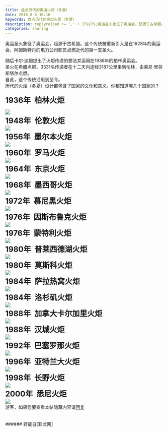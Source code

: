 ```yaml
---
title: 盘点历代的奥运火炬（冬夏）
date: 2016-8-6 16:16
keywords: 盘点历代的奥运火炬（冬夏）
description: replyreload += ',' + 379279;奥运圣火象征了奥运会，起源于古希腊。这个传统被重新引入是在1928年的奥运会，阿姆斯特丹的电力公司职员点燃近代的第一支圣火。随后卡尔·迪姆提出了火炬传递的想法并运用在1936年的柏林奥运会。圣火在希腊点燃，3331名传递者在十二天内途经3187公里来到柏林，由莱尼·里芬斯塔尔点燃。自此，这个传统沿用到至今。历代的火炬（冬夏）设计都包含了国家的文化和意义，你都知道哪几个国家的？ 1936年  柏林火炬1948年  伦敦火炬1956年  墨尔本火炬1960年  罗马火炬1964年  东京火炬1968年  墨西哥火炬1972年  慕尼黑火炬1976年  因斯布鲁克火炬1976年  蒙特利火炬1980年  普莱西德湖火炬1980年  莫斯科火炬1984年  萨拉热窝火炬1984年  洛杉矶火炬1988年  加拿大卡尔加里火炬1988年  汉城火炬1992年  巴塞罗那火炬1996年  亚特兰大火炬1998年  长野火炬2000年  悉尼火炬游客，如果您要查看本帖隐藏内容请回复
categories: sharing
---
```

<td class="t_f" id="postmessage_379279">

<script type="b59b97c8434521c1b576c6b6-text/javascript">replyreload += ',' + 379279;</script>奥运圣火象征了奥运会，起源于古希腊。这个传统被重新引入是在1928年的奥运会，阿姆斯特丹的电力公司职员点燃近代的第一支圣火。<br/>
随后卡尔·迪姆提出了火炬传递的想法并运用在1936年的柏林奥运会。<br/>
圣火在希腊点燃，3331名传递者在十二天内途经3187公里来到柏林，由莱尼·里芬斯塔尔点燃。<br/>
自此，这个传统沿用到至今。<br/>
历代的火炬（冬夏）设计都包含了国家的文化和意义，你都知道哪几个国家的？ <br/>
<br/>
<font size="5"><strong>1936年  柏林火炬</strong></font><br/>

<img aid="413890" data-cf-modified-b59b97c8434521c1b576c6b6-="" file="data/attachment/forum/201608/06/161343k33x25lxllisy1zr.jpg.thumb.jpg" id="aimg_413890" inpost="1" onclick="" onmouseover="" src="http://www.flw.ph/data/attachment/forum/201608/06/161343k33x25lxllisy1zr.jpg" style="cursor:pointer" zoomfile="data/attachment/forum/201608/06/161343k33x25lxllisy1zr.jpg"/>


<br/>
<font size="5"><strong>1948年  伦敦火炬</strong></font><br/>

<img aid="413889" data-cf-modified-b59b97c8434521c1b576c6b6-="" file="data/attachment/forum/201608/06/161341xbefsjjqleiijpfj.jpg.thumb.jpg" id="aimg_413889" inpost="1" onclick="" onmouseover="" src="http://www.flw.ph/data/attachment/forum/201608/06/161341xbefsjjqleiijpfj.jpg" style="cursor:pointer" zoomfile="data/attachment/forum/201608/06/161341xbefsjjqleiijpfj.jpg"/>


<br/>
<font size="5"><strong>1956年  墨尔本火炬</strong></font><br/>

<img aid="413888" data-cf-modified-b59b97c8434521c1b576c6b6-="" file="data/attachment/forum/201608/06/161339izi2d6p687f94c9m.jpg.thumb.jpg" id="aimg_413888" inpost="1" onclick="" onmouseover="" src="http://www.flw.ph/data/attachment/forum/201608/06/161339izi2d6p687f94c9m.jpg" style="cursor:pointer" zoomfile="data/attachment/forum/201608/06/161339izi2d6p687f94c9m.jpg"/>


<br/>
<font size="5"><strong>1960年  罗马火炬</strong></font><br/>

<img aid="413887" data-cf-modified-b59b97c8434521c1b576c6b6-="" file="data/attachment/forum/201608/06/161337wwqftmkyt0gt0kmk.jpg.thumb.jpg" id="aimg_413887" inpost="1" onclick="" onmouseover="" src="http://www.flw.ph/data/attachment/forum/201608/06/161337wwqftmkyt0gt0kmk.jpg" style="cursor:pointer" zoomfile="data/attachment/forum/201608/06/161337wwqftmkyt0gt0kmk.jpg"/>


<br/>
<font size="5"><strong>1964年  东京火炬</strong></font><br/>

<img aid="413886" data-cf-modified-b59b97c8434521c1b576c6b6-="" file="data/attachment/forum/201608/06/161334w9ydz1iy9y2o6adl.jpg.thumb.jpg" id="aimg_413886" inpost="1" onclick="" onmouseover="" src="http://www.flw.ph/data/attachment/forum/201608/06/161334w9ydz1iy9y2o6adl.jpg" style="cursor:pointer" zoomfile="data/attachment/forum/201608/06/161334w9ydz1iy9y2o6adl.jpg"/>


<br/>
<font size="5"><strong>1968年  墨西哥火炬</strong></font><br/>

<img aid="413885" data-cf-modified-b59b97c8434521c1b576c6b6-="" file="data/attachment/forum/201608/06/161332czuku9bx0z417c34.jpg.thumb.jpg" id="aimg_413885" inpost="1" onclick="" onmouseover="" src="http://www.flw.ph/data/attachment/forum/201608/06/161332czuku9bx0z417c34.jpg" style="cursor:pointer" zoomfile="data/attachment/forum/201608/06/161332czuku9bx0z417c34.jpg"/>


<br/>
<font size="5"><strong>1972年  慕尼黑火炬</strong></font><br/>

<img aid="413884" data-cf-modified-b59b97c8434521c1b576c6b6-="" file="data/attachment/forum/201608/06/161330yqxyp80qpqxzpoyw.jpg.thumb.jpg" id="aimg_413884" inpost="1" onclick="" onmouseover="" src="http://www.flw.ph/data/attachment/forum/201608/06/161330yqxyp80qpqxzpoyw.jpg" style="cursor:pointer" zoomfile="data/attachment/forum/201608/06/161330yqxyp80qpqxzpoyw.jpg"/>


<br/>
<font size="5"><strong>1976年  因斯布鲁克火炬</strong></font><br/>

<img aid="413883" data-cf-modified-b59b97c8434521c1b576c6b6-="" file="data/attachment/forum/201608/06/161327sr4wyt43l4qbf43y.jpg.thumb.jpg" id="aimg_413883" inpost="1" onclick="" onmouseover="" src="http://www.flw.ph/data/attachment/forum/201608/06/161327sr4wyt43l4qbf43y.jpg" style="cursor:pointer" zoomfile="data/attachment/forum/201608/06/161327sr4wyt43l4qbf43y.jpg"/>


<br/>
<font size="5"><strong>1976年  蒙特利火炬</strong></font><br/>

<img aid="413882" data-cf-modified-b59b97c8434521c1b576c6b6-="" file="data/attachment/forum/201608/06/161325u3qb3wkws93ssn3b.jpg.thumb.jpg" id="aimg_413882" inpost="1" onclick="" onmouseover="" src="http://www.flw.ph/data/attachment/forum/201608/06/161325u3qb3wkws93ssn3b.jpg" style="cursor:pointer" zoomfile="data/attachment/forum/201608/06/161325u3qb3wkws93ssn3b.jpg"/>


<br/>
<font size="5"><strong>1980年  普莱西德湖火炬</strong></font><br/>

<img aid="413881" data-cf-modified-b59b97c8434521c1b576c6b6-="" file="data/attachment/forum/201608/06/161323j8wa49o1zl4owqbl.jpg.thumb.jpg" id="aimg_413881" inpost="1" onclick="" onmouseover="" src="http://www.flw.ph/data/attachment/forum/201608/06/161323j8wa49o1zl4owqbl.jpg" style="cursor:pointer" zoomfile="data/attachment/forum/201608/06/161323j8wa49o1zl4owqbl.jpg"/>


<br/>
<font size="5"><strong>1980年  莫斯科火炬</strong></font><br/>

<img aid="413880" data-cf-modified-b59b97c8434521c1b576c6b6-="" file="data/attachment/forum/201608/06/161320oi59qqwmd4fp9zjm.jpg.thumb.jpg" id="aimg_413880" inpost="1" onclick="" onmouseover="" src="http://www.flw.ph/data/attachment/forum/201608/06/161320oi59qqwmd4fp9zjm.jpg" style="cursor:pointer" zoomfile="data/attachment/forum/201608/06/161320oi59qqwmd4fp9zjm.jpg"/>


<br/>
<font size="5"><strong>1984年  萨拉热窝火炬</strong></font><br/>

<img aid="413879" data-cf-modified-b59b97c8434521c1b576c6b6-="" file="data/attachment/forum/201608/06/161318klwqg00qqd4wqne1.jpg.thumb.jpg" id="aimg_413879" inpost="1" onclick="" onmouseover="" src="http://www.flw.ph/data/attachment/forum/201608/06/161318klwqg00qqd4wqne1.jpg" style="cursor:pointer" zoomfile="data/attachment/forum/201608/06/161318klwqg00qqd4wqne1.jpg"/>


<br/>
<font size="5"><strong>1984年  洛杉矶火炬</strong></font><br/>

<img aid="413878" data-cf-modified-b59b97c8434521c1b576c6b6-="" file="data/attachment/forum/201608/06/161316xfpljjlij0lzlzll.jpg.thumb.jpg" id="aimg_413878" inpost="1" onclick="" onmouseover="" src="http://www.flw.ph/data/attachment/forum/201608/06/161316xfpljjlij0lzlzll.jpg" style="cursor:pointer" zoomfile="data/attachment/forum/201608/06/161316xfpljjlij0lzlzll.jpg"/>


<br/>
<font size="5"><strong>1988年  加拿大卡尔加里火炬</strong></font><br/>

<img aid="413877" data-cf-modified-b59b97c8434521c1b576c6b6-="" file="data/attachment/forum/201608/06/161312mcc4b4wgclltbbw6.jpg.thumb.jpg" id="aimg_413877" inpost="1" onclick="" onmouseover="" src="http://www.flw.ph/data/attachment/forum/201608/06/161312mcc4b4wgclltbbw6.jpg" style="cursor:pointer" zoomfile="data/attachment/forum/201608/06/161312mcc4b4wgclltbbw6.jpg"/>


<br/>
<font size="5"><strong>1988年  汉城火炬</strong></font><br/>

<img aid="413876" data-cf-modified-b59b97c8434521c1b576c6b6-="" file="data/attachment/forum/201608/06/161310edmdwx3p17x1ew3x.jpg.thumb.jpg" id="aimg_413876" inpost="1" onclick="" onmouseover="" src="http://www.flw.ph/data/attachment/forum/201608/06/161310edmdwx3p17x1ew3x.jpg" style="cursor:pointer" zoomfile="data/attachment/forum/201608/06/161310edmdwx3p17x1ew3x.jpg"/>


<br/>
<font size="5"><strong>1992年  巴塞罗那火炬</strong></font><br/>

<img aid="413875" data-cf-modified-b59b97c8434521c1b576c6b6-="" file="data/attachment/forum/201608/06/161308eizktzjptuoufi8o.jpg.thumb.jpg" id="aimg_413875" inpost="1" onclick="" onmouseover="" src="http://www.flw.ph/data/attachment/forum/201608/06/161308eizktzjptuoufi8o.jpg" style="cursor:pointer" zoomfile="data/attachment/forum/201608/06/161308eizktzjptuoufi8o.jpg"/>


<br/>
<font size="5"><strong>1996年  亚特兰大火炬</strong></font><br/>

<img aid="413874" data-cf-modified-b59b97c8434521c1b576c6b6-="" file="data/attachment/forum/201608/06/161304te2020f8f0d2a58r.jpg.thumb.jpg" id="aimg_413874" inpost="1" onclick="" onmouseover="" src="http://www.flw.ph/data/attachment/forum/201608/06/161304te2020f8f0d2a58r.jpg" style="cursor:pointer" zoomfile="data/attachment/forum/201608/06/161304te2020f8f0d2a58r.jpg"/>


<br/>
<font size="5"><strong>1998年  长野火炬</strong></font><br/>

<img aid="413873" data-cf-modified-b59b97c8434521c1b576c6b6-="" file="data/attachment/forum/201608/06/161302vdcc2pv50kzdpo8k.jpg.thumb.jpg" id="aimg_413873" inpost="1" onclick="" onmouseover="" src="http://www.flw.ph/data/attachment/forum/201608/06/161302vdcc2pv50kzdpo8k.jpg" style="cursor:pointer" zoomfile="data/attachment/forum/201608/06/161302vdcc2pv50kzdpo8k.jpg"/>


<br/>
<font size="5"><strong>2000年  悉尼火炬</strong></font><br/>

<img aid="413872" data-cf-modified-b59b97c8434521c1b576c6b6-="" file="data/attachment/forum/201608/06/161300zo8a8808ra8lf87y.jpg.thumb.jpg" id="aimg_413872" inpost="1" onclick="" onmouseover="" src="http://www.flw.ph/data/attachment/forum/201608/06/161300zo8a8808ra8lf87y.jpg" style="cursor:pointer" zoomfile="data/attachment/forum/201608/06/161300zo8a8808ra8lf87y.jpg"/>


<br/>
<div class="locked">游客，如果您要查看本帖隐藏内容请<a data-cf-modified-b59b97c8434521c1b576c6b6-="" href="forum.php?mod=post&amp;action=reply&amp;fid=47&amp;tid=139744" onclick="if (!window.__cfRLUnblockHandlers) return false; showWindow('reply', this.href)">回复</a></div><br/>
<br/>
</td>
###### 转载自[菲龙网]